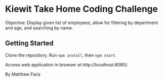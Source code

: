 # Kiewit Take Home Coding Challenge

Objective: Display given list of employees, allow for filtering by department and age, and searching by name.

## Getting Started

Clone the repository.
Run 
```npm install```, then
```npm start```.

Access web application in browser at http://localhost:8080/.

By Matthew Faris
